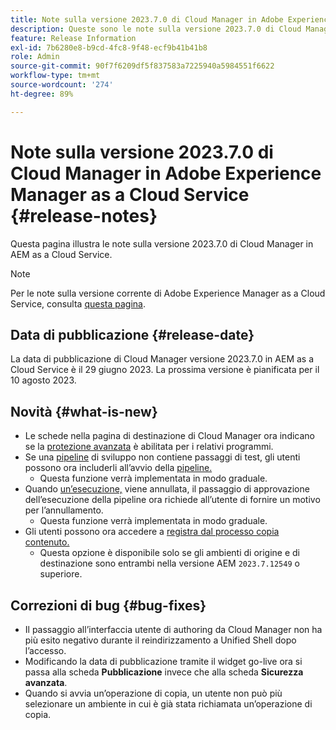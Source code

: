 ```yaml
---
title: Note sulla versione 2023.7.0 di Cloud Manager in Adobe Experience Manager as a Cloud Service
description: Queste sono le note sulla versione 2023.7.0 di Cloud Manager in AEM as a Cloud Service.
feature: Release Information
exl-id: 7b6280e8-b9cd-4fc8-9f48-ecf9b41b41b8
role: Admin
source-git-commit: 90f7f6209df5f837583a7225940a5984551f6622
workflow-type: tm+mt
source-wordcount: '274'
ht-degree: 89%

---
```


# Note sulla versione 2023.7.0 di Cloud Manager in Adobe Experience Manager as a Cloud Service {#release-notes}

Questa pagina illustra le note sulla versione 2023.7.0 di Cloud Manager in AEM as a Cloud Service.

>[!NOTE]
>
>Per le note sulla versione corrente di Adobe Experience Manager as a Cloud Service, consulta [questa pagina](/help/release-notes/release-notes-cloud/release-notes-current.md).

## Data di pubblicazione {#release-date}

La data di pubblicazione di Cloud Manager versione 2023.7.0 in AEM as a Cloud Service è il 29 giugno 2023. La prossima versione è pianificata per il 10 agosto 2023.

## Novità {#what-is-new}

* Le schede nella pagina di destinazione di Cloud Manager ora indicano se la [protezione avanzata](/help/implementing/cloud-manager/getting-access-to-aem-in-cloud/creating-production-programs.md) è abilitata per i relativi programmi.
* Se una [pipeline](/help/implementing/cloud-manager/configuring-pipelines/introduction-ci-cd-pipelines.md) di sviluppo non contiene passaggi di test, gli utenti possono ora includerli all’avvio della [pipeline.](/help/implementing/cloud-manager/configuring-pipelines/managing-pipelines.md#running-pipelines)
   * Questa funzione verrà implementata in modo graduale.
* Quando [un’esecuzione,](/help/implementing/cloud-manager/configuring-pipelines/managing-pipelines.md#view-details) viene annullata, il passaggio di approvazione dell’esecuzione della pipeline ora richiede all’utente di fornire un motivo per l’annullamento.
   * Questa funzione verrà implementata in modo graduale.
* Gli utenti possono ora accedere a [registra dal processo copia contenuto.](/help/implementing/developing/tools/content-copy.md#accessing-logs)
   * Questa opzione è disponibile solo se gli ambienti di origine e di destinazione sono entrambi nella versione AEM `2023.7.12549` o superiore.

## Correzioni di bug {#bug-fixes}

* Il passaggio all’interfaccia utente di authoring da Cloud Manager non ha più esito negativo durante il reindirizzamento a Unified Shell dopo l’accesso.
* Modificando la data di pubblicazione tramite il widget go-live ora si passa alla scheda **Pubblicazione** invece che alla scheda **Sicurezza avanzata**.
* Quando si avvia un’operazione di copia, un utente non può più selezionare un ambiente in cui è già stata richiamata un’operazione di copia.
